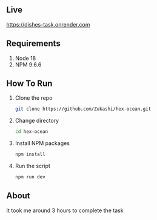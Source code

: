 ## Live
   https://dishes-task.onrender.com
## Requirements
1. Node 18
2. NPM 9.6.6
   

## How To Run
1. Clone the repo
   ```sh
   git clone https://github.com/Zukashi/hex-ocean.git
   ```
2. Change directory
   ```sh
   cd hex-ocean
   ```
3. Install NPM packages
   ```sh
   npm install
   ```
4. Run the script
   ```sh
   npm run dev
   ```

## About
  It took me around 3 hours to complete the task
